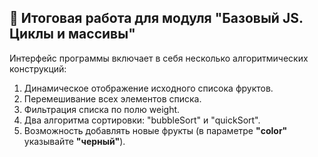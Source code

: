 🚀 Итоговая работа для модуля "Базовый JS. Циклы и массивы"
---
Интерфейс программы включает в себя несколько алгоритмических конструкций:
1. Динамическое отображение исходного списока фруктов.
2. Перемешивание всех элементов списка.
3. Фильтрация списка по полю weight.
4. Два алгоритма сортировки: "bubbleSort" и "quickSort".
5. Возможность добавлять новые фрукты (в параметре **"color"** указывайте **"черный"**).
